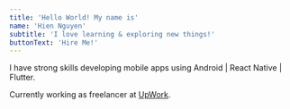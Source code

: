 ```yaml
---
title: 'Hello World! My name is'
name: 'Hien Nguyen'
subtitle: 'I love learning & exploring new things!'
buttonText: 'Hire Me!'
---
```


I have strong skills developing mobile apps using Android | React Native | Flutter.

Currently working as freelancer at [UpWork](https://www.upwork.com/freelancers/~01e8865aa693b1478a).

